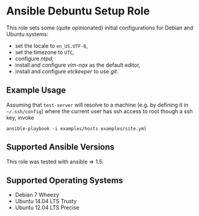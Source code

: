 Ansible Debuntu Setup Role
==========================

This role sets some (quite opinionated) initial 
configurations for Debian and Ubuntu systems: 

* set the locale to `en_US.UTF-8`,
* set the timezone to `UTC`,
* configure _ntpd_,
* install and configure _vim-nox_ as the default editor,
* install and configure _etckeeper_ to use _git_.


Example Usage
-------------

Assuming that `test-server` will resolve to a machine (e.g. by
defining it in `~/.ssh/config`) where the current user
has ssh access to root though a ssh key, invoke 

    ansible-playbook -i examples/hosts examples/site.yml


Supported Ansible Versions
--------------------------

This role was tested with ansible => 1.5.

Supported Operating Systems
---------------------------

* Debian 7 Wheezy
* Ubuntu 14.04 LTS Trusty
* Ubuntu 12.04 LTS Precise

